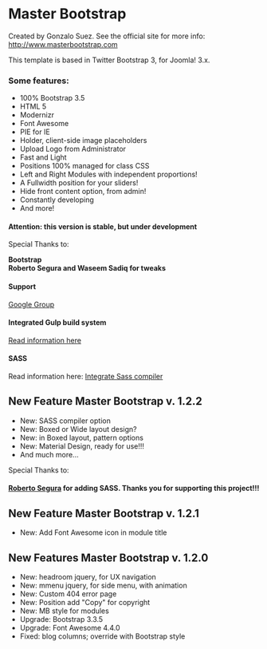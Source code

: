 Master Bootstrap
=======================
Created by Gonzalo Suez. See the official site for more info: http://www.masterbootstrap.com

This template is based in Twitter Bootstrap 3, for Joomla! 3.x. 

<h3>Some features:</h3>
<ul>
<li>100% Bootstrap 3.5</li>
<li>HTML 5</li>
<li>Modernizr</li>
<li>Font Awesome</li>
<li>PIE for IE</li>
<li>Holder, client-side image placeholders</li>
<li>Upload Logo from Administrator</li>
<li>Fast and Light</li>
<li>Positions 100% managed for class CSS</li>
<li>Left and Right Modules with independent proportions!</li>
<li>A Fullwidth position for your sliders!</li>
<li>Hide front content option, from admin!</li>
<li>C<span id="result_box" lang="en">onstantly developing</span></li>
<li>And more!</li>
</ul>

<h4>Attention: this version is stable, but under development</h4>
<p>Special Thanks to:</p>
<p><strong>Bootstrap<br>
Roberto Segura and Waseem Sadiq for tweaks</strong></p>

<h4>Support</h4>
<p><a href="http://groups.google.com/group/master-bootstrap/subscribe" target="_blank">Google Group</a></p>
<h4>Integrated Gulp build system</h4>
<p><a href="./docs/gulp.md">Read information here</a></p>
<h4>SASS</h4>
<p>Read information here: <a href="https://github.com/gsuez/master-bootstrap-3/pull/17"target="_blank">Integrate Sass compiler</a></p>
<h2>New Feature Master Bootstrap v. 1.2.2</h2>
<ul>
  <li>New: SASS compiler option</li>
  <li>New: Boxed or Wide layout design?</li>
  <li>New: in Boxed layout, pattern options</li>
  <li>New: Material Design, ready for use!!!</li>
  <li>And much more...</li>
</ul>
<p>Special Thanks to:</p>
<h4><a href="http://phproberto.com" target="_blank">Roberto Segura</a> for adding SASS. Thanks you for supporting this project!!!</h4>
<h2>New Feature Master Bootstrap v. 1.2.1</h2>
<ul>
  <li>New: Add Font Awesome icon in module title </li>
</ul>
<h2>New Features Master Bootstrap v. 1.2.0</h2>
<ul>
<li>New: headroom jquery, for UX navigation</li>
<li>New: mmenu jquery, for side menu, with animation</li>
<li>New: Custom 404 error page</li>
<li>New: Position add "Copy" for copyright</li>
<li>New: MB style for modules</li>
<li>Upgrade: Bootstrap 3.3.5</li>
<li>Upgrade: Font Awesome 4.4.0</li>
<li>Fixed: blog columns; override with Bootstrap style</li>
</ul>
